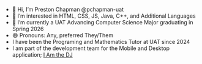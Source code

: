 - 👋 Hi, I’m Preston Chapman @pchapman-uat
- 👀 I’m interested in HTML, CSS, JS, Java, C++, and Additional Languages
- 🌱 I’m currently a UAT Advancing Computer Science Major graduating in Spring 2026
- 😄 Pronouns: Any, preferred They/Them
- I have been the Programing and Mathematics Tutor at UAT since 2024
- I am part of the development team for the Mobile and Desktop application; [I Am the DJ](https://play.google.com/store/apps/details?id=com.joshuap.mobiledj&pli=1)

